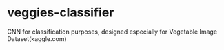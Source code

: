 # veggies-classifier
CNN for classification purposes, designed especially for Vegetable Image Dataset(kaggle.com)

